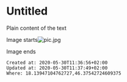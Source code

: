 # Untitled
Plain content of the text

Image starts![pic.jpg](./_resources/untitled.resources/pic.jpg)

Image ends

    Created at: 2020-05-30T11:36:56+02:00
    Updated at: 2020-05-30T11:37:49+02:00
    Where: 18.13947104762727,46.37542724609375


